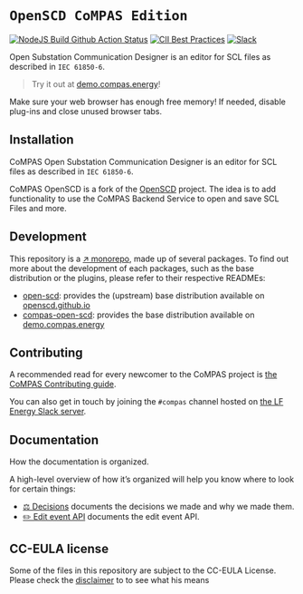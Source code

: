 # `OpenSCD CoMPAS Edition`

[![NodeJS Build Github Action Status](https://img.shields.io/github/workflow/status/com-pas/compas-open-scd/NodeJS%20Build?logo=GitHub)](https://github.com/com-pas/compas-open-scd/actions?query=workflow%3A%22NodeJS+Build%22)
[![CII Best Practices](https://bestpractices.coreinfrastructure.org/projects/5925/badge)](https://bestpractices.coreinfrastructure.org/projects/5925)
[![Slack](https://raw.githubusercontent.com/com-pas/compas-architecture/master/public/LFEnergy-slack.svg)](http://lfenergy.slack.com/)

Open Substation Communication Designer is an editor for SCL files as described in `IEC 61850-6`.

> Try it out at [demo.compas.energy](https://demo.compas.energy/)!

Make sure your web browser has enough free memory! If needed, disable plug-ins and close unused browser tabs.

## Installation

CoMPAS Open Substation Communication Designer is an editor for SCL files as described in `IEC 61850-6`.

CoMPAS OpenSCD is a fork of the [OpenSCD](https://github.com/openscd/open-scd) project. The idea is to add functionality
to use the CoMPAS Backend Service to open and save SCL Files and more.

## Development

This repository is a [↗ monorepo](https://en.wikipedia.org/wiki/Monorepo), made up of several packages.
To find out more about the development of each packages, such as the base distribution or the plugins, please refer to their respective READMEs:

- [open-scd](packages/openscd/README.md): provides the (upstream) base distribution available on [openscd.github.io](https://openscd.github.io)
- [compas-open-scd](packages/compas-open-scd/README.md): provides the base distribution available on [demo.compas.energy](https://demo.compas.energy)

## Contributing

A recommended read for every newcomer to the CoMPAS project is [the CoMPAS Contributing guide](https://com-pas.github.io/contributing/).

You can also get in touch by joining the `#compas` channel hosted on [the LF Energy Slack server](https://lfenergy.slack.com/archives/C01926K9D39).

## Documentation

How the documentation is organized.

A high-level overview of how it’s organized will help you know where to look for certain things:

- [⚖️ Decisions](docs/decisions/README.md) documents the decisions we made and why we made them.
- [✏️ Edit event API](docs/core-api/edit-api.md) documents the edit event API.

## CC-EULA license

Some of the files in this repository are subject to the CC-EULA License. Please check the [disclaimer](./packages/openscd/public/xml/Disclaimer.md) to to see what his means
